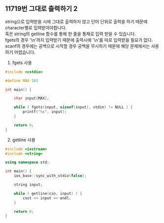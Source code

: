11719번 그대로 출력하기 2
--------------------

string으로 입력받을 시에 그대로 출력하지 않고 단어 단위로 출력을 하기 때문에 character별로 입력받아야합니다.  
혹은 string의 getline 함수를 통해 한 줄을 통채로 입력 받을 수 있습니다.  
fgets의 경우 '\n'까지 입력받기 때문에 출력시에 '\n'를 따로 입력받을 필요가 없다.   
scanf의 경우에는 공백으로 시작할 경우 공백을 무시하기 때문에 해당 문제에서는 사용하기 어렵습니다.  

1. fgets 사용

~~~ cpp
#include <cstdio>

#define MAX 101

int main() {

    char input[MAX];

    while ( fgets(input, sizeof(input), stdin) != NULL ) {
        printf("%s", input);
    }

    return 0;
}
~~~

2. getline 사용

~~~ cpp
#include <iostream>
#include <string>

using namespace std;

int main() {
    ios_base::sync_with_stdio(false);

    string input;

    while ( getline(cin, input) ) {
        cout << input << endl;
    }

    return 0;
}
~~~